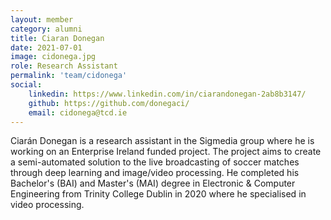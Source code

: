 ```yaml
---
layout: member
category: alumni
title: Ciaran Donegan
date: 2021-07-01
image: cidonega.jpg
role: Research Assistant
permalink: 'team/cidonega'
social:
    linkedin: https://www.linkedin.com/in/ciarandonegan-2ab8b3147/
    github: https://github.com/donegaci/
    email: cidonega@tcd.ie
---
```


Ciarán Donegan is a research assistant in the Sigmedia group where he is working
on an Enterprise Ireland funded project. The project aims to create a
semi-automated solution to the live broadcasting of soccer matches through deep
learning and image/video processing. He completed his Bachelor's (BAI) and
Master's (MAI) degree in Electronic & Computer Engineering from Trinity College
Dublin in 2020 where he specialised in video processing. 
